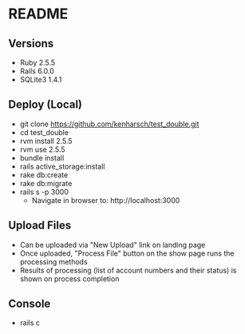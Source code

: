 # README

## Versions
* Ruby 2.5.5
* Rails 6.0.0
* SQLite3 1.4.1

## Deploy (Local)
* git clone https://github.com/kenharsch/test_double.git
* cd test_double
* rvm install 2.5.5
* rvm use 2.5.5
* bundle install
* rails active_storage:install
* rake db:create
* rake db:migrate
* rails s -p 3000 
  - Navigate in browser to: http://localhost:3000

## Upload Files
* Can be uploaded via "New Upload" link on landing page
* Once uploaded, "Process File" button on the show page runs the processing methods
* Results of processing (list of account numbers and their status) is shown on process completion

## Console
* rails c

